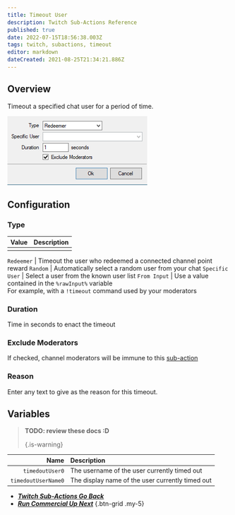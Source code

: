 ```yaml
---
title: Timeout User
description: Twitch Sub-Actions Reference
published: true
date: 2022-07-15T18:56:38.003Z
tags: twitch, subactions, timeout
editor: markdown
dateCreated: 2021-08-25T21:34:21.886Z
---
```


## Overview

Timeout a specified chat user for a period of time.

![Timeout](/122118974-96403e00-ce20-11eb-8524-df840ff35a73.png)

## Configuration

### Type

| Value | Description |
| -----:|:----------- |
|       |             |


`Redeemer` | Timeout the user who redeemed a connected channel point reward `Random` | Automatically select a random user from your chat `Specific User` | Select a user from the known user list `From Input` | Use a value contained in the `%rawInput%` variable <br>For example, with a `!timeout` command used by your moderators

### Duration
Time in seconds to enact the timeout

### Exclude Moderators
If checked, channel moderators will be immune to this [sub-action](Sub-Actions)

### Reason
Enter any text to give as the reason for this timeout.

## Variables

> **TODO: review these docs :D** 
> 
> {.is-warning}

|                Name | Description                                      |
| -------------------:|:------------------------------------------------ |
|     `timedoutUser0` | The username of the user currently timed out     |
| `timedoutUserName0` | The display name of the user currently timed out |


- [<i class="mdi mdi-chevron-left"></i>***Twitch Sub-Actions ***Go Back******](/en/Sub-Actions/Twitch)
- [<i class="mdi mdi-twitch text--twitch"></i>***Run Commercial ***Up Next******](/en/Sub-Actions/Twitch/Run-Commercial)
{.btn-grid .my-5}